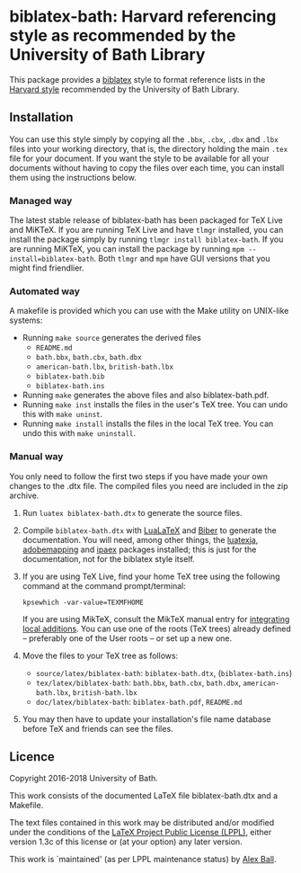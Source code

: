 # biblatex-bath: Harvard referencing style as recommended by the University of Bath Library

This package provides a [biblatex] style to format reference lists in the
[Harvard style][bath-harvard] recommended by the University of Bath Library.

## Installation

You can use this style simply by copying all the `.bbx`, `.cbx`, `.dbx` and
`.lbx` files into your working directory, that is, the directory holding the
main `.tex` file for your document. If you want the style to be available for
all your documents without having to copy the files over each time, you can
install them using the instructions below.

### Managed way

The latest stable release of biblatex-bath has been packaged for TeX Live and
MiKTeX. If you are running TeX Live and have `tlmgr` installed, you can install
the package simply by running `tlmgr install biblatex-bath`. If you are running
MiKTeX, you can install the package by running `mpm --install=biblatex-bath`.
Both `tlmgr` and `mpm` have GUI versions that you might find friendlier.

### Automated way

A makefile is provided which you can use with the Make utility on
UNIX-like systems:

  * Running `make source` generates the derived files
      - `README.md`
      - `bath.bbx`, `bath.cbx`, `bath.dbx`
      - `american-bath.lbx`, `british-bath.lbx`
      - `biblatex-bath.bib`
      - `biblatex-bath.ins`
  * Running `make` generates the above files and also biblatex-bath.pdf.
  * Running `make inst` installs the files in the user's TeX tree.
    You can undo this with `make uninst`.
  * Running `make install` installs the files in the local TeX tree.
    You can undo this with `make uninstall`.

### Manual way

You only need to follow the first two steps if you have made your own
changes to the .dtx file. The compiled files you need are included in
the zip archive.

 1. Run `luatex biblatex-bath.dtx` to generate the source files.

 2. Compile `biblatex-bath.dtx` with [LuaLaTeX] and [Biber] to generate the
    documentation. You will need, among other things, the [luatexja],
    [adobemapping] and [ipaex] packages installed; this is just for the
    documentation, not for the biblatex style itself.

 3. If you are using TeX Live, find your home TeX tree using the following
    command at the command prompt/terminal:

    ```
    kpsewhich -var-value=TEXMFHOME
    ```

    If you are using MikTeX, consult the MikTeX manual entry for [integrating
    local additions](http://docs.miktex.org/manual/localadditions.html). You
    can use one of the roots (TeX trees) already defined – preferably one of
    the User roots – or set up a new one.

 4. Move the files to your TeX tree as follows:
      - `source/latex/biblatex-bath`:
        `biblatex-bath.dtx`,
        (`biblatex-bath.ins`)
      - `tex/latex/biblatex-bath`:
        `bath.bbx`,
        `bath.cbx`,
        `bath.dbx`,
        `american-bath.lbx`,
        `british-bath.lbx`
      - `doc/latex/biblatex-bath`:
        `biblatex-bath.pdf`,
        `README.md`

 5. You may then have to update your installation's file name database
    before TeX and friends can see the files.

[bath-harvard]: https://library.bath.ac.uk/referencing/harvard-bath
[biblatex]: http://ctan.org/pkg/biblatex
[LuaLaTeX]: http://ctan.org/pkg/lualatex-doc
[Biber]: http://ctan.org/pkg/biber
[luatexja]: http://ctan.org/pkg/luatexja
[adobemapping]: http://ctan.org/pkg/adobemapping
[ipaex]: http://ctan.org/pkg/ipaex

## Licence

Copyright 2016-2018 University of Bath.

This work consists of the documented LaTeX file biblatex-bath.dtx and a Makefile.

The text files contained in this work may be distributed and/or modified
under the conditions of the [LaTeX Project Public License (LPPL)][lppl],
either version 1.3c of this license or (at your option) any later
version.

This work is `maintained' (as per LPPL maintenance status) by [Alex Ball][me].

[lppl]: http://www.latex-project.org/lppl.txt "LaTeX Project Public License (LPPL)"
[me]: https://github.com/alex-ball/bathbib "Alex Ball"

